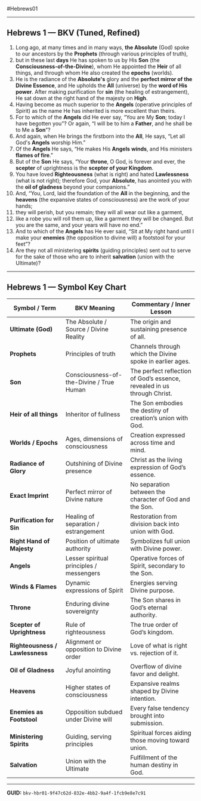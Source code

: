 #Hebrews01

___


## Hebrews 1 — BKV (Tuned, Refined)

1. Long ago, at many times and in many ways, **the Absolute** (God) spoke to our ancestors by the **Prophets** (through various principles of truth),  
2. but in these last **days** He has spoken to us by His **Son** (the **Consciousness-of-the-Divine**), whom He appointed the **Heir** of all things, and through whom He also created the **epochs** (worlds).  
3. He is the radiance of the **Absolute's** glory and the **perfect mirror of the Divine Essence**, and He upholds the **All** (universe) by the **word of His power**. After making purification for **sin** (the healing of estrangement), He sat down at the right hand of the majesty on **High**.  
4. Having become as much superior to the **Angels** (operative principles of Spirit) as the name He has inherited is more excellent than theirs.  
5. For to which of the **Angels** did He ever say, “You are My **Son**; today I have begotten you”? Or again, “I will be to him a **Father**, and he shall be to Me a **Son**”?  
6. And again, when He brings the firstborn into the **All**, He says, “Let all God's **Angels** worship Him.”  
7. Of the **Angels** He says, “He makes His **Angels** **winds**, and His ministers **flames of fire**.”  
8. But of the **Son** He says, “Your **throne**, O God, is forever and ever, the **scepter** of uprightness is the **scepter of your Kingdom**.  
9. You have loved **Righteousness** (what is right) and hated **Lawlessness** (what is not right); therefore God, your **Absolute**, has anointed you with the **oil of gladness** beyond your companions.”  
10. And, “You, Lord, laid the foundation of the **All** in the beginning, and the **heavens** (the expansive states of consciousness) are the work of your hands;  
11. they will perish, but you remain; they will all wear out like a garment,  
12. like a robe you will roll them up, like a garment they will be changed. But you are the same, and your years will have no end.”  
13. And to which of the **Angels** has He ever said, “Sit at My right hand until I make your **enemies** (the opposition to divine will) a footstool for your feet”?  
14. Are they not all ministering **spirits** (guiding principles) sent out to serve for the sake of those who are to inherit **salvation** (union with the Ultimate)?  

---

## Hebrews 1 — Symbol Key Chart

| Symbol / Term              | BKV Meaning                                   | Commentary / Inner Lesson |
|-----------------------------|-----------------------------------------------|---------------------------|
| **Ultimate (God)**          | The Absolute / Source / Divine Reality        | The origin and sustaining presence of all. |
| **Prophets**                | Principles of truth                          | Channels through which the Divine spoke in earlier ages. |
| **Son**                     | Consciousness-of-the-Divine / True Human     | The perfect reflection of God’s essence, revealed in us through Christ. |
| **Heir of all things**      | Inheritor of fullness                         | The Son embodies the destiny of creation’s union with God. |
| **Worlds / Epochs**         | Ages, dimensions of consciousness             | Creation expressed across time and mind. |
| **Radiance of Glory**       | Outshining of Divine presence                 | Christ as the living expression of God’s essence. |
| **Exact Imprint**           | Perfect mirror of Divine nature               | No separation between the character of God and the Son. |
| **Purification for Sin**    | Healing of separation / estrangement          | Restoration from division back into union with God. |
| **Right Hand of Majesty**   | Position of ultimate authority                | Symbolizes full union with Divine power. |
| **Angels**                  | Lesser spiritual principles / messengers      | Operative forces of Spirit, secondary to the Son. |
| **Winds & Flames**          | Dynamic expressions of Spirit                 | Energies serving Divine purpose. |
| **Throne**                  | Enduring divine sovereignty                   | The Son shares in God’s eternal authority. |
| **Scepter of Uprightness**  | Rule of righteousness                         | The true order of God’s kingdom. |
| **Righteousness / Lawlessness** | Alignment or opposition to Divine order   | Love of what is right vs. rejection of it. |
| **Oil of Gladness**         | Joyful anointing                              | Overflow of divine favor and delight. |
| **Heavens**                 | Higher states of consciousness                | Expansive realms shaped by Divine intention. |
| **Enemies as Footstool**    | Opposition subdued under Divine will          | Every false tendency brought into submission. |
| **Ministering Spirits**     | Guiding, serving principles                   | Spiritual forces aiding those moving toward union. |
| **Salvation**               | Union with the Ultimate                       | Fulfillment of the human destiny in God. |

---

**GUID:** `bkv-hbr01-9f47c62d-832e-4bb2-9a4f-1fcb9e8e7c91`

